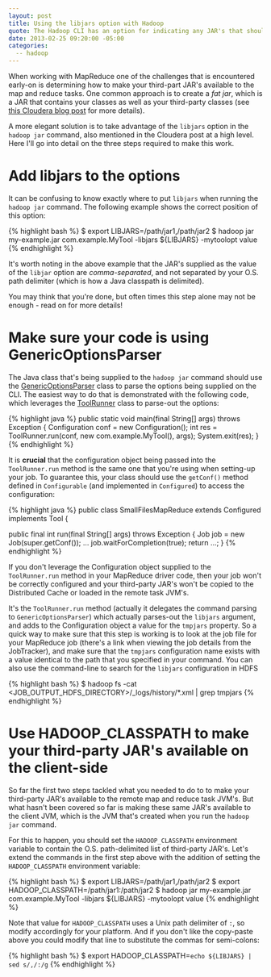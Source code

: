 ```yaml
---
layout: post
title: Using the libjars option with Hadoop
quote: The Hadoop CLI has an option for indicating any JAR's that should be be loaded by the MapReduce task classloader. In this post you'll see how to use this option, as well as how to ensure that your MapReduce driver properly supports these JAR's.
date: 2013-02-25 09:20:00 -05:00
categories:
  -- hadoop
---
```


When working with MapReduce one of the challenges that is encountered early-on is determining
how to make your third-part JAR's available to the map and reduce tasks. One common approach is to
create a _fat jar_, which is a JAR that contains your classes as well as your
third-party classes (see [this Cloudera blog post](http://blog.cloudera.com/blog/2011/01/how-to-include-third-party-libraries-in-your-map-reduce-job/)
for more details).

A more elegant solution is to take advantage of the `libjars` option in the `hadoop jar` command,
also mentioned in the Cloudera post at a high level.
Here I'll go into detail on the three steps required to make this work.

# Add libjars to the options

It can be confusing to know exactly where to put `libjars` when running the `hadoop jar` command.
The following example shows the correct position of this option:

{% highlight bash %}
$ export LIBJARS=/path/jar1,/path/jar2
$ hadoop jar my-example.jar com.example.MyTool -libjars ${LIBJARS} -mytoolopt value
{% endhighlight %}

It's worth noting in the above example that the JAR's supplied as the value of the `libjar` option
are *comma-separated*, and not separated by your O.S. path delimiter (which is how a Java
classpath is delimited).

You may think that you're done, but often times this step alone may not be enough - read on for more details!

# Make sure your code is using GenericOptionsParser

The Java class that's being supplied to the `hadoop jar` command should use the
[GenericOptionsParser](http://hadoop.apache.org/docs/stable/api/org/apache/hadoop/util/GenericOptionsParser.html)
class to parse the options being supplied on the CLI.
The easiest way to do that is demonstrated with the following code, which leverages the
[ToolRunner](http://hadoop.apache.org/docs/stable/api/org/apache/hadoop/util/ToolRunner.html)
class to parse-out the options:

{% highlight java %}
public static void main(final String[] args) throws Exception {
  Configuration conf = new Configuration();
  int res = ToolRunner.run(conf, new com.example.MyTool(), args);
  System.exit(res);
}
{% endhighlight %}

It is **crucial** that the configuration object being passed into the `ToolRunner.run` method
is the same one that you're using when setting-up your job. To guarantee this, your class should
use the `getConf()` method defined in `Configurable` (and implemented in `Configured`)
to access the configuration:

{% highlight java %}
public class SmallFilesMapReduce extends Configured implements Tool {

  public final int run(final String[] args) throws Exception {
    Job job = new Job(super.getConf());
    ...
    job.waitForCompletion(true);
    return ...;
  }
{% endhighlight %}

If you don't leverage the Configuration object supplied to the `ToolRunner.run` method in your
MapReduce driver code, then your job won't be correctly configured and your third-party
JAR's won't be copied to the Distributed Cache or loaded in the remote task JVM's.

It's the `ToolRunner.run` method (actually it delegates the command parsing to `GenericOptionsParser`)
which actually parses-out the `libjars` argument, and adds to the Configuration object  a value for
the `tmpjars` property. So a quick way to make sure that this step is working is to look at the job file for
your MapReduce job (there's a link when viewing the job details from the JobTracker), and make sure
that the `tmpjars` configuration name exists with a value identical to the path that you specified in
your command.  You can also use the command-line to search for the `libjars` configuration in HDFS

{% highlight bash %}
$ hadoop fs -cat <JOB_OUTPUT_HDFS_DIRECTORY>/_logs/history/*.xml | grep tmpjars
{% endhighlight %}

# Use HADOOP_CLASSPATH to make your third-party JAR's available on the client-side

So far the first two steps tackled what you needed to do to to make your third-party JAR's available to
the remote map and reduce task JVM's. But what hasn't been covered so far is making these same JAR's
available to the client JVM, which is the JVM that's created when you run the `hadoop jar` command.

For this to happen, you should set the `HADOOP_CLASSPATH` environment variable to contain the
O.S. path-delimited list of third-party JAR's. Let's extend the commands in the first step above
with the addition of setting the `HADOOP_CLASSPATH` environment variable:

{% highlight bash %}
$ export LIBJARS=/path/jar1,/path/jar2
$ export HADOOP_CLASSPATH=/path/jar1:/path/jar2
$ hadoop jar my-example.jar com.example.MyTool -libjars ${LIBJARS} -mytoolopt value
{% endhighlight %}

Note that value for `HADOOP_CLASSPATH` uses a Unix path delimiter of `:`, so modify
accordingly for your platform. And if you don't like the copy-paste above you could modify
that line to substitute the commas for semi-colons:

{% highlight bash %}
$ export HADOOP_CLASSPATH=`echo ${LIBJARS} | sed s/,/:/g`
{% endhighlight %}

